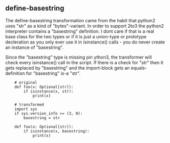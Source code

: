 ## define-basestring

The define-basestring transformation came from the habit that python2
uses "str" as a kind of "bytes"-variant. In order to support 2to3 the
python2 interpreter contains a "basestring" definition. I dont care
if that is a real base class for the two types or if it is just
a union-type or prototype decleration as you only ever use it in 
isinstance() calls - you do never create an instance of "basestring".

Since the "basestring" type is missing pin ython3, the transformer will 
check every isinstance() call in the script. If there is a check for "str"
then it gets replaced by "basestring" and the import-block gets an
equals-definition for "basestring" is-a "str".


        # original   
        def foo(x: Optional[str]):
            if isinstance(x, str):
                print(x)
           
        # transformed
        import sys
        if sys.version_info >= (3, 0):
            basestring = str

        def foo(x: Optional[str]):
            if isinstance(x, basestring):
                print(x)


